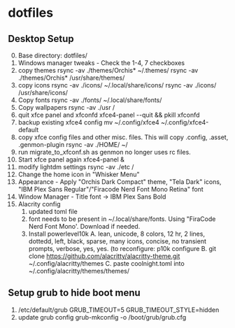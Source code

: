 # dotfiles

## Desktop Setup
0. Base directory: dotfiles/
1. Windows manager tweaks - Check the 1-4, 7 checkboxes
2. copy themes
    rsync -av ./themes/Orchis* ~/.themes/
    rsync -av ./themes/Orchis* /usr/share/themes/
3. copy icons
    rsync -av ./icons/ ~/.local/share/icons/
    rsync -av ./icons/ /usr/share/icons/
4. Copy fonts
    rsync -av ./fonts/   ~/.local/share/fonts/
5. Copy wallpapers
    rsync -av ./usr /
6. quit xfce panel and xfconfd
    xfce4-panel --quit && pkill xfconfd
7. backup existing xfce4 config
    mv ~/.config/xfce4  ~/.config/xfce4-default
8. copy xfce config files and other misc. files. This will copy .config, .asset, .genmon-plugin
    rsync -av ./HOME/ ~/
9. run migrate_to_xfconf.sh as genmon no longer uses rc files.
10. Start xfce panel again
    xfce4-panel &
11. modify lightdm settings
    rsync -av ./etc /
12. Change the home icon in "Whisker Menu"
13. Appearance - Apply "Orchis Dark Compact" theme, "Tela Dark" icons, "IBM Plex Sans Regular"/"Firacode Nerd Font Mono Retina" font
14. Window Manager - Title font -> IBM Plex Sans Bold
15. Alacrity config
    1. updated toml file
    2. font needs to be present in ~/.local/share/fonts. Using "FiraCode Nerd Font Mono'. Download if needed.
    3. Install powerlevel10k
        A. lean, unicode, 8 colors, 12 hr, 2 lines, dottedd, left, black, sparse, many icons, concise, no transient prompts,
            verbose, yes, yes. (to reconfigure: p10k configure
        B. git clone https://github.com/alacritty/alacritty-theme.git ~/.config/alacritty/themes
        C. paste coolnight.toml into ~/.config/alacritty/themes/themes/

## Setup grub to hide boot menu
1. /etc/default/grub
    GRUB_TIMEOUT=5
    GRUB_TIMEOUT_STYLE=hidden
2. update grub config
    grub-mkconfig -o /boot/grub/grub.cfg
